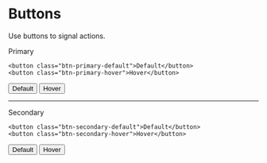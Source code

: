 # Buttons

Use buttons to signal actions.

Primary

```
<button class="btn-primary-default">Default</button>
<button class="btn-primary-hover">Hover</button>
```
<button class="btn-primary-default">Default</button>
<button class="btn-primary-hover">Hover</button>


<hr>

Secondary

```
<button class="btn-secondary-default">Default</button>
<button class="btn-secondary-hover">Hover</button>
```

<button class="btn-secondary-default">Default</button>
<button class="btn-secondary-hover">Hover</button>
